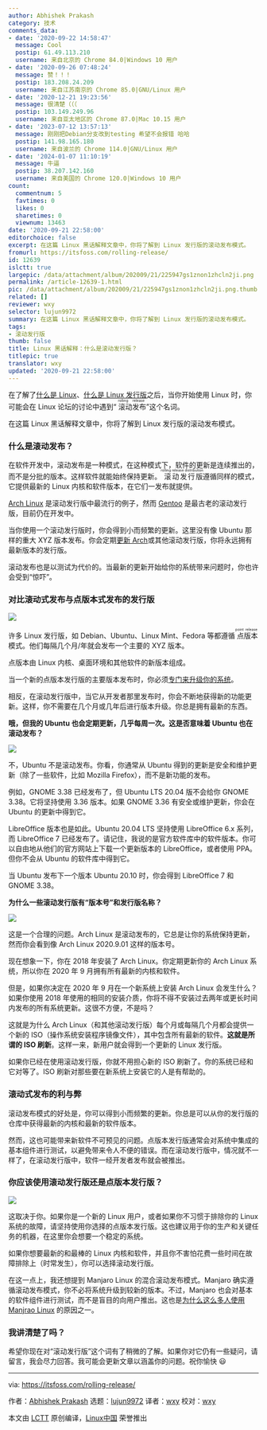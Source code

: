 ```yaml
---
author: Abhishek Prakash
category: 技术
comments_data:
- date: '2020-09-22 14:58:47'
  message: Cool
  postip: 61.49.113.210
  username: 来自北京的 Chrome 84.0|Windows 10 用户
- date: '2020-09-26 07:48:24'
  message: 赞！！！
  postip: 183.208.24.209
  username: 来自江苏南京的 Chrome 85.0|GNU/Linux 用户
- date: '2020-12-21 19:23:56'
  message: 很清楚（（（
  postip: 103.149.249.96
  username: 来自亚太地区的 Chrome 87.0|Mac 10.15 用户
- date: '2023-07-12 13:57:13'
  message: 刚刚把Debian分支改到testing 希望不会报错 哈哈
  postip: 141.98.165.180
  username: 来自波兰的 Chrome 114.0|GNU/Linux 用户
- date: '2024-01-07 11:10:19'
  message: 牛逼
  postip: 38.207.142.160
  username: 来自美国的 Chrome 120.0|Windows 10 用户
count:
  commentnum: 5
  favtimes: 0
  likes: 0
  sharetimes: 0
  viewnum: 13463
date: '2020-09-21 22:58:00'
editorchoice: false
excerpt: 在这篇 Linux 黑话解释文章中，你将了解到 Linux 发行版的滚动发布模式。
fromurl: https://itsfoss.com/rolling-release/
id: 12639
islctt: true
largepic: /data/attachment/album/202009/21/225947gs1znon1zhcln2ji.png
permalink: /article-12639-1.html
pic: /data/attachment/album/202009/21/225947gs1znon1zhcln2ji.png.thumb.jpg
related: []
reviewer: wxy
selector: lujun9972
summary: 在这篇 Linux 黑话解释文章中，你将了解到 Linux 发行版的滚动发布模式。
tags:
- 滚动发行版
thumb: false
title: Linux 黑话解释：什么是滚动发行版？
titlepic: true
translator: wxy
updated: '2020-09-21 22:58:00'
---
```


在了解了[什么是 Linux](https://itsfoss.com/what-is-linux/)、[什么是 Linux 发行版](/article-12609-1.html)之后，当你开始使用 Linux 时，你可能会在 Linux 论坛的讨论中遇到“<ruby> 滚动发布 <rt>  rolling release </rt></ruby>”这个名词。


在这篇 Linux 黑话解释文章中，你将了解到 Linux 发行版的滚动发布模式。


### 什么是滚动发布？


在软件开发中，滚动发布是一种模式，在这种模式下，软件的更新是连续推出的，而不是分批的版本。这样软件就能始终保持更新。<ruby> 滚动发行版 <rt>  rolling release distribution </rt></ruby>遵循同样的模式，它提供最新的 Linux 内核和软件版本，在它们一发布就提供。


[Arch Linux](https://www.archlinux.org/) 是滚动发行版中最流行的例子，然而 [Gentoo](https://www.gentoo.org/) 是最古老的滚动发行版，目前仍在开发中。


当你使用一个滚动发行版时，你会得到小而频繁的更新。这里没有像 Ubuntu 那样的重大 XYZ 版本发布。你会定期[更新 Arch](https://itsfoss.com/update-arch-linux/)或其他滚动发行版，你将永远拥有最新版本的发行版。


滚动发布也是以测试为代价的。当最新的更新开始给你的系统带来问题时，你也许会受到“惊吓”。


### 对比滚动式发布与点版本式发布的发行版


![](/data/attachment/album/202009/21/225947gs1znon1zhcln2ji.png)


许多 Linux 发行版，如 Debian、Ubuntu、Linux Mint、Fedora 等都遵循<ruby> 点版本 <rt>  point release </rt></ruby>模式。他们每隔几个月/年就会发布一个主要的 XYZ 版本。


点版本由 Linux 内核、桌面环境和其他软件的新版本组成。


当一个新的点版本发行版的主要版本发布时，你必须[专门来升级你的系统](https://itsfoss.com/upgrade-ubuntu-version/)。


相反，在滚动发行版中，当它从开发者那里发布时，你会不断地获得新的功能更新。这样，你不需要在几个月或几年后进行版本升级。你总是拥有最新的东西。


**哦，但我的 Ubuntu 也会定期更新，几乎每周一次。这是否意味着 Ubuntu 也在滚动发布？**


![](/data/attachment/album/202009/21/230029mlrerz22gw0pk83y.png)


不，Ubuntu 不是滚动发布。你看，你通常从 Ubuntu 得到的更新是安全和维护更新（除了一些软件，比如 Mozilla Firefox），而不是新功能的发布。


例如，GNOME 3.38 已经发布了，但 Ubuntu LTS 20.04 版不会给你 GNOME 3.38。它将坚持使用 3.36 版本。如果 GNOME 3.36 有安全或维护更新，你会在 Ubuntu 的更新中得到它。


LibreOffice 版本也是如此。Ubuntu 20.04 LTS 坚持使用 LibreOffice 6.x 系列，而 LibreOffice 7 已经发布了。请记住，我说的是官方软件库中的软件版本。你可以自由地从他们的官方网站上下载一个更新版本的 LibreOffice，或者使用 PPA。但你不会从 Ubuntu 的软件库中得到它。


当 Ubuntu 发布下一个版本 Ubuntu 20.10 时，你会得到 LibreOffice 7 和 GNOME 3.38。


**为什么一些滚动发行版有“版本号”和发行版名称？**


![](/data/attachment/album/202009/21/225900tgz5q0g9pwggfr2q.png)


这是一个合理的问题。Arch Linux 是滚动发布的，它总是让你的系统保持更新，然而你会看到像 Arch Linux 2020.9.01 这样的版本号。


现在想象一下，你在 2018 年安装了 Arch Linux。你定期更新你的 Arch Linux 系统，所以你在 2020 年 9 月拥有所有最新的内核和软件。


但是，如果你决定在 2020 年 9 月在一个新系统上安装 Arch Linux 会发生什么？如果你使用 2018 年使用的相同的安装介质，你将不得不安装过去两年或更长时间内发布的所有系统更新。这很不方便，不是吗？


这就是为什么 Arch Linux（和其他滚动发行版）每个月或每隔几个月都会提供一个新的 ISO（操作系统安装程序镜像文件），其中包含所有最新的软件。**这就是所谓的 ISO 刷新**。这样一来，新用户就会得到一个更新的 Linux 发行版。


如果你已经在使用滚动发行版，你就不用担心新的 ISO 刷新了。你的系统已经和它对等了。ISO 刷新对那些要在新系统上安装它的人是有帮助的。


### 滚动式发布的利与弊


滚动发布模式的好处是，你可以得到小而频繁的更新。你总是可以从你的发行版的仓库中获得最新的内核和最新的软件版本。


然而，这也可能带来新软件不可预见的问题。点版本发行版通常会对系统中集成的基本组件进行测试，以避免带来令人不便的错误。而在滚动发行版中，情况就不一样了，在滚动发行版中，软件一经开发者发布就会被推出。


### 你应该使用滚动发行版还是点版本发行版？


![](/data/attachment/album/202009/21/225902p15sm1s5cz8m1n5c.png)


这取决于你。如果你是一个新的 Linux 用户，或者如果你不习惯于排除你的 Linux 系统的故障，请坚持使用你选择的点版本发行版。这也建议用于你的生产和关键任务的机器，在这里你会想要一个稳定的系统。


如果你想要最新的和最棒的 Linux 内核和软件，并且你不害怕花费一些时间在故障排除上（时常发生），你可以选择滚动发行版。


在这一点上，我还想提到 Manjaro Linux 的混合滚动发布模式。Manjaro 确实遵循滚动发布模式，你不必将系统升级到较新的版本。不过，Manjaro 也会对基本的软件组件进行测试，而不是盲目的向用户推出。这也是[为什么这么多人使用 Manjrao Linux](https://itsfoss.com/why-use-manjaro-linux/) 的原因之一。


### 我讲清楚了吗？


希望你现在对“滚动发行版”这个词有了稍微的了解。如果你对它仍有一些疑问，请留言，我会尽力回答。我可能会更新文章以涵盖你的问题。祝你愉快 :smiley:




---


via: <https://itsfoss.com/rolling-release/>


作者：[Abhishek Prakash](https://itsfoss.com/author/abhishek/) 选题：[lujun9972](https://github.com/lujun9972) 译者：[wxy](https://github.com/wxy) 校对：[wxy](https://github.com/wxy)


本文由 [LCTT](https://github.com/LCTT/TranslateProject) 原创编译，[Linux中国](https://linux.cn/) 荣誉推出